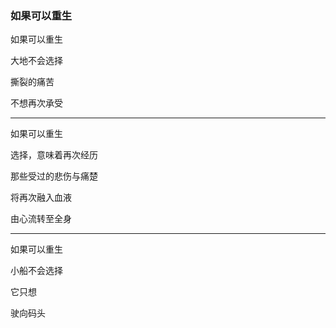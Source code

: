 ### 如果可以重生

如果可以重生

大地不会选择

撕裂的痛苦

不想再次承受

---

如果可以重生

选择，意味着再次经历

那些受过的悲伤与痛楚

将再次融入血液

由心流转至全身

---

如果可以重生

小船不会选择

它只想

驶向码头
